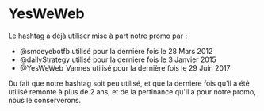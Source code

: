 # YesWeWeb

Le hashtag à déjà utiliser mise à part notre promo par :

- @smoeyebotfb utilisé pour la dernière fois le 28 Mars 2012
- @dailyStrategy utilisé pour la dernière fois le 3 Janvier 2015
- @YesWeWeb_Vannes utilisé pour la dernière fois le 29 Juin 2017

Du fait que notre hashtag soit peu utilisé, et que la dernière fois qu'il a été utilisé remonte à plus de 2 ans, et de la pertinance qu'il a pour notre promo, nous le conserverons.
